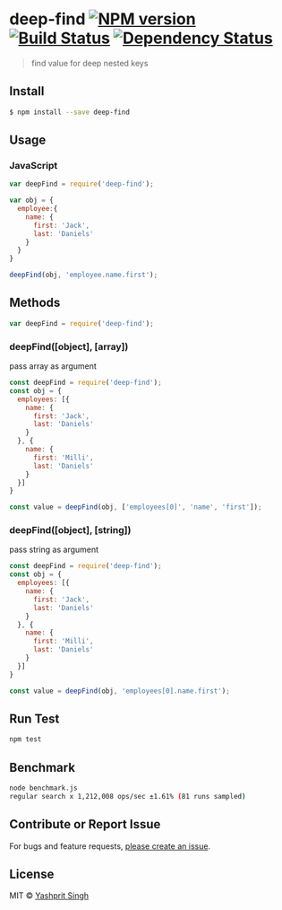 # deep-find [![NPM version][npm-image]][npm-url] [![Build Status][travis-image]][travis-url] [![Dependency Status][daviddm-url]][daviddm-image]

> find value for deep nested keys


## Install

```sh
$ npm install --save deep-find
```


## Usage

### JavaScript

```js
var deepFind = require('deep-find');

var obj = {
  employee:{
    name: {
      first: 'Jack',
      last: 'Daniels'
    }
  }
}

deepFind(obj, 'employee.name.first');
```

## Methods

```js
var deepFind = require('deep-find');
```

### deepFind([object], [array])

pass array as argument

```js
const deepFind = require('deep-find');
const obj = {
  employees: [{
    name: {
      first: 'Jack',
      last: 'Daniels'
    }
  }, {
    name: {
      first: 'Milli',
      last: 'Daniels'
    }
  }]
}

const value = deepFind(obj, ['employees[0]', 'name', 'first']);

```

### deepFind([object], [string])

pass string as argument

```js
const deepFind = require('deep-find');
const obj = {
  employees: [{
    name: {
      first: 'Jack',
      last: 'Daniels'
    }
  }, {
    name: {
      first: 'Milli',
      last: 'Daniels'
    }
  }]
}

const value = deepFind(obj, 'employees[0].name.first');
```

## Run Test
```sh
npm test
```

## Benchmark
```sh
node benchmark.js
regular search x 1,212,008 ops/sec ±1.61% (81 runs sampled)
```

## Contribute or Report Issue
For bugs and feature requests, [please create an issue][issue-url].


## License

MIT © [Yashprit Singh](https://yashprit.github.io)

[issue-url]: https://github.com/yashprit/deep-find/issues
[npm-url]: https://npmjs.org/package/deep-find
[npm-image]: https://badge.fury.io/js/deep-find.svg
[travis-url]: https://travis-ci.org/yashprit/deep-find
[travis-image]: https://travis-ci.org/yashprit/deep-find.svg?branch=master
[daviddm-url]: https://david-dm.org/yashprit/deep-find.svg?theme=shields.io
[daviddm-image]: https://david-dm.org/yashprit/deep-find
